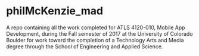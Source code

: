 # philMcKenzie_mad
A repo containing all the work completed for ATLS 4120-010, Mobile App Development, during the Fall semester of 2017 at the University of Colorado Boulder for work toward the completion of a Technology Arts and Media degree through the School of Engineering and Applied Science.
